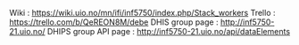 Wiki : https://wiki.uio.no/mn/ifi/inf5750/index.php/Stack_workers
Trello : https://trello.com/b/QeREON8M/debe
DHIS group page : http://inf5750-21.uio.no/
DHIPS group API page : http://inf5750-21.uio.no/api/dataElements


